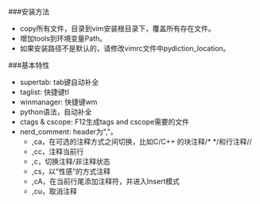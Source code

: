 ###安装方法
* copy所有文件，目录到vim安装根目录下，覆盖所有存在文件。
* 增加tools到环境变量Path。
* 如果安装路径不是默认的，请修改vimrc文件中pydiction\_location。

###基本特性
* supertab: tab键自动补全
* taglist: 快捷键tl
* winmanager: 快捷键wm
* python语法，自动补全
* ctags & cscope: F12生成tags and cscope需要的文件
* nerd\_comment: header为","。
    * ,ca，在可选的注释方式之间切换，比如C/C++ 的块注释/* */和行注释//
    * ,cc，注释当前行
    * ,c，切换注释/非注释状态
    * ,cs，以”性感”的方式注释
    * ,cA，在当前行尾添加注释符，并进入Insert模式
    * ,cu，取消注释
